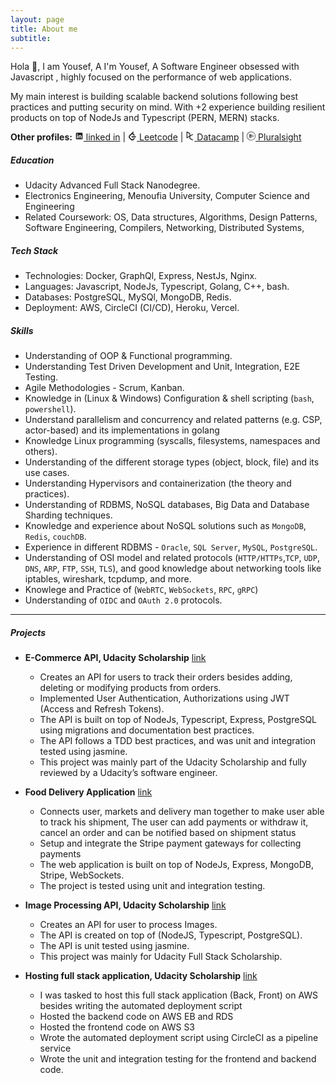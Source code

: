 ```yaml
---
layout: page
title: About me
subtitle: 
---
```


Hola 👋, I am Yousef, A
I'm Yousef, A Software Engineer obsessed with Javascript , highly focused on the performance of web applications. <br/>

My main interest is building scalable backend solutions following best practices and putting security on mind.
With +2 experience building resilient products on top of NodeJs and Typescript (PERN, MERN) stacks.

<strong>Other profiles:</strong>
 <a href="https://www.linkedin.com/in/yousef-meska/"><svg xmlns="http://www.w3.org/2000/svg" aria-hidden="true" role="img" width="1em" height="1em" preserveAspectRatio="xMidYMid meet" viewBox="0 0 32 32"><path fill="currentColor" d="M26.2 4H5.8C4.8 4 4 4.8 4 5.7v20.5c0 .9.8 1.7 1.8 1.7h20.4c1 0 1.8-.8 1.8-1.7V5.7c0-.9-.8-1.7-1.8-1.7zM11.1 24.4H7.6V13h3.5v11.4zm-1.7-13c-1.1 0-2.1-.9-2.1-2.1c0-1.2.9-2.1 2.1-2.1c1.1 0 2.1.9 2.1 2.1s-1 2.1-2.1 2.1zm15.1 12.9H21v-5.6c0-1.3 0-3.1-1.9-3.1S17 17.1 17 18.5v5.7h-3.5V13h3.3v1.5h.1c.5-.9 1.7-1.9 3.4-1.9c3.6 0 4.3 2.4 4.3 5.5v6.2z"/></svg> linked in</a> |
<a href="https://leetcode.com/yousef_meska/"><svg xmlns="http://www.w3.org/2000/svg" aria-hidden="true" role="img" width="1em" height="1em" preserveAspectRatio="xMidYMid meet" viewBox="0 0 32 32"><path fill="currentColor" d="m21.469 23.907l-3.595 3.473c-.624.625-1.484.885-2.432.885s-1.807-.26-2.432-.885l-5.776-5.812c-.62-.625-.937-1.537-.937-2.485c0-.952.317-1.812.937-2.432l5.76-5.844c.62-.619 1.5-.859 2.448-.859s1.808.26 2.432.885l3.595 3.473c.687.688 1.823.663 2.536-.052c.708-.713.735-1.848.047-2.536l-3.473-3.511a6.793 6.793 0 0 0-3.261-1.787l3.287-3.333c.688-.687.667-1.823-.047-2.536s-1.849-.735-2.536-.052L4.553 13.968c-1.307 1.312-1.989 3.113-1.989 5.113c0 1.996.683 3.86 1.989 5.168l5.797 5.812c1.307 1.307 3.115 1.937 5.115 1.937c1.995 0 3.801-.683 5.109-1.989l3.479-3.521c.688-.683.661-1.817-.052-2.531s-1.849-.74-2.531-.052zm6.28-6.558H14.218c-.932 0-1.692.801-1.692 1.791c0 .991.76 1.797 1.692 1.797h13.531c.933 0 1.693-.807 1.693-1.797c0-.989-.76-1.791-1.693-1.791z"/></svg> Leetcode</a> | <a href="https://www.datacamp.com/profile/yousefmeska"><svg xmlns="http://www.w3.org/2000/svg" aria-hidden="true" role="img" width="1em" height="1em" preserveAspectRatio="xMidYMid meet" viewBox="0 0 24 24"><path fill="currentColor" d="M12.946 18.151v-5.239L21.209 8.2L19.2 7.048l-6.254 3.567V5.36c0-.356-.192-.689-.5-.866L4.922.177a1.434 1.434 0 0 0-1.455.044a1.438 1.438 0 0 0-.676 1.224v14.777A1.44 1.44 0 0 0 4.92 17.49l6.032-3.44v4.683a1 1 0 0 0 .504.867l7.73 4.4l2.01-1.152l-8.25-4.697zM10.953 5.938v5.814L4.785 15.27V2.4l6.168 3.539v-.001z"/></svg> Datacamp</a> | <a href="https://app.pluralsight.com/profile/yousef-meska"><svg xmlns="http://www.w3.org/2000/svg" aria-hidden="true" role="img" width="1em" height="1em" preserveAspectRatio="xMidYMid meet" viewBox="0 0 32 32"><path fill="currentColor" d="M20.959 2.339C13.438-.401 5.083 3.5 2.36 11c-2.761 7.599 1.14 15.943 8.661 18.683c7.541 2.739 15.943-1.161 18.676-8.683C32.442 13.437 28.541 5.083 21 2.339zM16 32C7.197 32 0 24.803 0 16S7.197 0 16 0s16 7.197 16 16s-7.197 16-16 16zM11.901 7.74v16.52L26.24 16zm1.402 2.359L23.5 16l-10.197 5.901V10.098zm-4.704-.558v12.917l11.204-6.459zM10 11.937L17.083 16L10 20.083v-8.165z"/></svg> Pluralsight</a>

##### Education

- Udacity Advanced Full Stack Nanodegree.
- Electronics Engineering, Menoufia University, Computer Science and Engineering
- Related Coursework: OS, Data structures, Algorithms, Design Patterns, Software Engineering, Compilers, Networking, Distributed Systems,

</hr >

##### Tech Stack

- Technologies: Docker, GraphQl, Express, NestJs, Nginx.
- Languages: Javascript, NodeJs, Typescript, Golang, C++, bash.
- Databases: PostgreSQL, MySQl, MongoDB, Redis.
- Deployment: AWS, CircleCI (CI/CD), Heroku, Vercel.

##### Skills

- Understanding of OOP & Functional programming.
- Understanding Test Driven Development and Unit, Integration, E2E Testing.
- Agile Methodologies - Scrum, Kanban.
- Knowledge in (Linux & Windows) Configuration & shell scripting (`bash`, `powershell`).
- Understand parallelism and concurrency and related patterns (e.g. CSP, actor-based) and its implementations in golang
- Knowledge Linux programming (syscalls, filesystems, namespaces and others).
- Understanding of the different storage types (object, block, file) and its use cases.
- Understanding Hypervisors and containerization (the theory and practices).
- Understanding of RDBMS, NoSQL databases, Big Data and Database Sharding techniques.
- Knowledge and experience about NoSQL solutions such as `MongoDB`, `Redis`, `couchDB`.
- Experience in different RDBMS - `Oracle`, `SQL Server`, `MySQL`, `PostgreSQL`.
- Understanding of OSI model and related protocols (`HTTP/HTTPs`,`TCP`, `UDP`, `DNS`, `ARP`, `FTP`, `SSH`, `TLS`), and good knowledge about networking tools like iptables, wireshark, tcpdump, and more.
- Knowlege and Practice of (`WebRTC`, `WebSockets`, `RPC`, `gRPC`)
- Understanding of `OIDC` and `OAuth 2.0` protocols.

<hr />

##### Projects

- **E-Commerce API, Udacity Scholarship** <a href="https://github.com/MrBomber0x001/Udacity-Storefront-api">link</a>
  - Creates an API for users to track their orders besides adding, deleting or modifying products from orders.
  - Implemented User Authentication, Authorizations using JWT (Access and Refresh Tokens).
  - The API is built on top of NodeJs, Typescript, Express, PostgreSQL using migrations and documentation best practices.
  - The API follows a TDD best practices, and was unit and integration tested using jasmine.
  - This project was mainly part of the Udacity Scholarship and fully reviewed by a Udacity’s software engineer.

- **Food Delivery Application** <a href="https://github.com/MrBomber0x001/Food-Delivery-App">link</a>
  - Connects user, markets and delivery man together to make user able to track his shipment, The user can add payments or withdraw it, cancel an order and can be notified based on shipment status
  - Setup and integrate the Stripe payment gateways for collecting payments
  - The web application is built on top of NodeJs, Express, MongoDB, Stripe, WebSockets.
  - The project is tested using unit and integration testing.

- **Image Processing API, Udacity Scholarship** <a href="https://github.com/MrBomber0x001/Udacity-Image-Processing-API">link</a>
  - Creates an API for user to process Images.
  - The API is created on top of (NodeJS, Typescript, PostgreSQL).
  - The API is unit tested using jasmine.
  - This project was mainly for Udacity Full Stack Scholarship.

- **Hosting full stack application, Udacity Scholarship** <a href="https://github.com/MrBomber0x001/udacity-hosting-fullstack">link</a>
  - I was tasked to host this full stack application (Back, Front) on AWS besides writing the automated deployment script
  - Hosted the backend code on AWS EB and RDS
  - Hosted the frontend code on AWS S3
  - Wrote the automated deployment script using CircleCI as a pipeline service
  - Wrote the unit and integration testing for the frontend and backend code.
